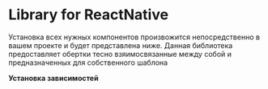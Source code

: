 # Library for ReactNative
Установка всех нужных компонентов произвожится непосредственно в вашем проекте и будет представлена ниже. Данная библиотека предоставляет обертки тесно взяимосвязанные между собой и предназначенных для собственного шаблона

**Установка зависимостей**

